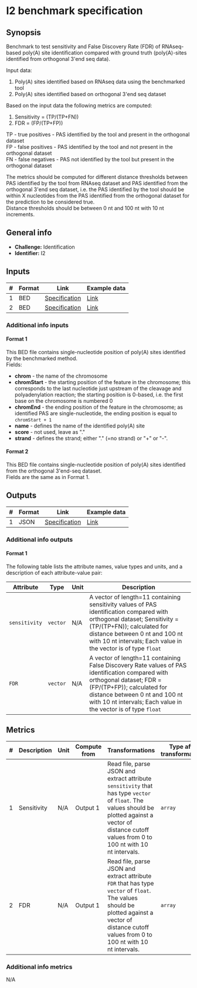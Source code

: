 # I2 benchmark specification

## Synopsis

Benchmark to test sensitivity and False Discovery Rate (FDR) of RNAseq-based poly(A) site identification compared with ground truth (poly(A)-sites identified from orthogonal 3'end seq data).

Input data:

1. Poly(A) sites identified based on RNAseq data using the benchmarked tool
2. Poly(A) sites identified based on orthogonal 3'end seq dataset

Based on the input data the following metrics are computed:

1. Sensitivity = (TP/(TP+FN))
2. FDR = (FP/(TP+FP))

TP - true positives - PAS identified by the tool and present in the orthogonal dataset  
FP - false positives - PAS identified by the tool and not present in the orthogonal dataset  
FN - false negatives - PAS not identified by the tool but present in the orthogonal dataset

The metrics should be computed for different distance thresholds between PAS identified by the tool from RNAseq dataset and PAS identified from the orthogonal 3'end seq dataset, i.e. the PAS identified by the tool should be within X nucleotides from the PAS identified from the orthogonal dataset for the prediction to be considered true.  
Distance thresholds should be between 0 nt and 100 nt with 10 nt increments.

## General info

* **Challenge:** Identification
* **Identifier:** I2

## Inputs

| # | Format | Link | Example data |
  | --- | --- | --- | --- |
  | 1 | BED | [Specification][spec-bed] | [Link][in1] |
  | 2 | BED | [Specification][spec-bed] | [Link][in2] |

### Additional info inputs
  
#### Format 1

This BED file contains single-nucleotide position of poly(A) sites identified by the benchmarked method.  
Fields:

- **chrom** - the name of the chromosome
- **chromStart** - the starting position of the feature in the chromosome; this corresponds to the last nucleotide just upstream of the cleavage and polyadenylation reaction; the starting position is 0-based, i.e. the first base on the chromosome is numbered 0
- **chromEnd** - the ending position of the feature in the chromosome; as identified PAS are single-nucleotide, the ending position is equal to `chromStart + 1`
- **name** - defines the name of the identified poly(A) site
- **score** - not used, leave as "."
- **strand** - defines the strand; either "." (=no strand) or "+" or "-".

#### Format 2

This BED file contains single-nucleotide position of poly(A) sites identified from the orthogonal 3'end-seq dataset.  
Fields are the same as in Format 1.
	
## Outputs

| # | Format | Link | Example data |
  | --- | --- | --- | --- |
  | 1 | JSON | [Specification][spec-json] | [Link][out1] |
  
### Additional info outputs

#### Format 1
  
  The following table lists the attribute names, value types and units, and a
description of each attribute-value pair:
  
  | Attribute | Type | Unit | Description |
  | --- | --- | --- | --- |
  | `sensitivity` | `vector` | N/A | A vector of length=11 containing sensitivity values of PAS identification compared with orthogonal dataset; Sensitivity = (TP/(TP+FN)); calculated for distance between 0 nt and 100 nt with 10 nt intervals; Each value in the vector is of type `float` |
  | `FDR` | `vector` | N/A | A vector of length=11 containing False Discovery Rate values of PAS identification compared with orthogonal dataset; FDR = (FP/(TP+FP)); calculated for distance between 0 nt and 100 nt with 10 nt intervals; Each value in the vector is of type `float` |
  
## Metrics
  
  | # | Description | Unit | Compute from | Transformations | Type after transformations | Additional comments |
  | --- | --- | --- | --- | --- | --- | --- |
  | 1 | Sensitivity | N/A | Output 1 | Read file, parse JSON and extract attribute `sensitivity` that has type `vector` of `float`. The values should be plotted against a vector of distance cutoff values from 0 to 100 nt with 10 nt intervals. | `array` | N/A |
  | 2 | FDR | N/A | Output 1 | Read file, parse JSON and extract attribute `FDR` that has type `vector` of `float`. The values should be plotted against a vector of distance cutoff values from 0 to 100 nt with 10 nt intervals. | `array` | N/A |
  
### Additional info metrics
  
  N/A

[//]: # (References)
  
  [in1]: ./example_files/input1.bed
[in2]: ./example_files/input2.bed
[out1]: ./example_files/output1.json
[spec-json]: <https://www.ecma-international.org/publications-and-standards/standards/ecma-404/>
  [spec-bed]: <https://genome.ucsc.edu/FAQ/FAQformat.html#format1>
  
